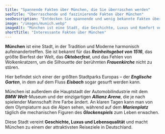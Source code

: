 ```yaml
---
title: "Spannende Fakten über München, die Sie überraschen werden"
seoTitle: "Überraschende und faszinierende Fakten über München"
seoDescription: "Entdecken Sie spannende und wenig bekannte Fakten über München. Erfahren Sie mehr über die Geschichte, Kultur und besonderen Aspekte dieser faszinierenden Stadt."
image: "/images/munich.webp"
imageAlt: "München ist eine Stadt, die Geschichte, Luxus und Komfort vereint"
shortTitle: "Interessante Fakten über München"
---
```


**München** ist eine Stadt, in der Tradition und Moderne harmonisch aufeinandertreffen. Sie ist bekannt für das ***Reinheitsgebot von 1516***, das größte Bierfest der Welt, das ***Oktoberfest***, und das Fehlen von Wolkenkratzern, um die Silhouette der berühmten ***Frauenkirche*** nicht zu stören.  

Hier befindet sich einer der größten Stadtparks Europas – der ***Englische Garten***, in dem auf dem Fluss ***Eisbach*** sogar gesurft werden kann.  

München ist außerdem die Hauptstadt der Automobilindustrie mit dem ***BMW Welt***-Museum und der einzigartigen ***Allianz Arena***, die je nach spielender Mannschaft ihre Farbe ändert. An klaren Tagen kann man von dem Olympiaturm aus die Alpen sehen, während auf dem ***Marienplatz*** täglich die mechanischen Figuren des ***Glockenspiels*** zum Leben erwachen.  

Diese Stadt vereint **Geschichte, Luxus und Lebensqualität** und macht München zu einem der attraktivsten Reiseziele in Deutschland.  
